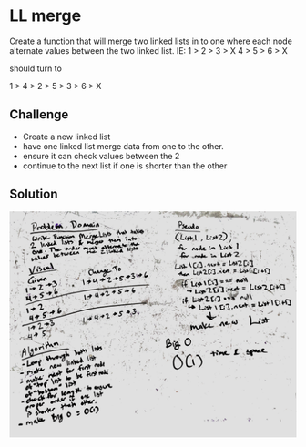 # LL merge
Create a function that will merge two linked lists in to one where each node alternate values between the two linked list.
IE:
1 > 2 > 3 > X
4 > 5 > 6 > X

should turn to

1 > 4 > 2 > 5 > 3 > 6 > X

## Challenge
- Create a new linked list
- have one linked list merge data from one to the other.  
- ensure it can check values between the 2
- continue to the next list if one is shorter than the other

## Solution
![whiteboard](assets/ll_merge.JPG)